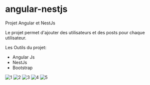 # angular-nestjs

Projet Angular et NestJs

Le projet permet d'ajouter des utilisateurs et des posts pour chaque utilisateur.

Les Outils du projet:
- Angular Js
- NestJs
- Bootstrap

![1](https://user-images.githubusercontent.com/46268658/50552899-447dba80-0c9d-11e9-88ef-a6b53f6b7f3a.png)
![2](https://user-images.githubusercontent.com/46268658/50552901-45165100-0c9d-11e9-9e1b-2b2b1fe58b5d.png)
![3](https://user-images.githubusercontent.com/46268658/50552902-45165100-0c9d-11e9-81f1-a4fc3d3ee4db.png)
![4](https://user-images.githubusercontent.com/46268658/50552903-45165100-0c9d-11e9-99db-3cf5856137ae.png)
![5](https://user-images.githubusercontent.com/46268658/50552904-45aee780-0c9d-11e9-8d20-45df3aa1f859.png)
